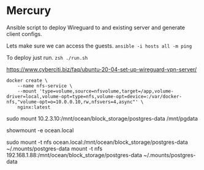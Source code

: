 # Mercury
Ansible script to deploy Wireguard to and existing server and generate client configs.

Lets make sure we can access the guests.
`ansible -i hosts all -m ping`

To deploy just run.
`zsh ./run.sh`

https://www.cyberciti.biz/faq/ubuntu-20-04-set-up-wireguard-vpn-server/

```
docker create \
    --name nfs-service \
    --mount 'type=volume,source=nfsvolume,target=/app,volume-driver=local,volume-opt=type=nfs,volume-opt=device=:/var/docker-nfs,"volume-opt=o=10.0.0.10,rw,nfsvers=4,async"' \
    nginx:latest
```

sudo mount 10.2.3.10:/mnt/ocean/block_storage/postgres-data /mnt/pgdata

showmount -e ocean.local

sudo mount -t nfs ocean.local:/mnt/ocean/block_storage/postgres-data ~/.mounts/postgres-data
mount -t nfs 192.168.1.88:/mnt/ocean/block_storage/postgres-data ~/.mounts/postgres-data

